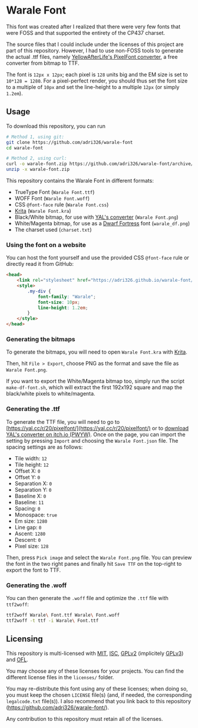 # Warale Font

This font was created after I realized that there were very few fonts that were FOSS and that supported the entirety of the CP437 charset.

The source files that I could include under the licenses of this project are part of this repository.
However, I had to use non-FOSS tools to generate the actual .ttf files, namely [YellowAfterLife's PixelFont converter](https://yal.cc/r/20/pixelfont/), a free converter from bitmap to TTF.

The font is `12px x 12px`; each pixel is `128` units big and the EM size is set to `10*128 = 1280`.
For a pixel-perfect render, you should thus set the font size to a multiple of `10px` and set the line-height to a multiple `12px` (or simply `1.2em`).

## Usage

To download this repository, you can run

```sh
# Method 1, using git:
git clone https://github.com/adri326/warale-font
cd warale-font

# Method 2, using curl:
curl -o warale-font.zip https://github.com/adri326/warale-font/archive/refs/head/master.zip
unzip -x warale-font.zip
```

This repository contains the Warale Font in different formats:

- TrueType Font (`Warale Font.ttf`)
- WOFF Font (`Warale Font.woff`)
- CSS `@font-face` rule (`Warale Font.css`)
- [Krita](https://krita.org/) (`Warale Font.kra`)
- Black/White bitmap, for use with [YAL's converter](https://yal.cc/r/20/pixelfont/) (`Warale Font.png`)
- White/Magenta bitmap, for use as a [Dwarf Fortress](http://www.bay12games.com/dwarves/) font (`warale_df.png`)
- The charset used (`charset.txt`)

### Using the font on a website

You can host the font yourself and use the provided CSS `@font-face` rule or directly read it from GitHub:

```html
<head>
    <link rel="stylesheet" href="https://adri326.github.io/warale-font/Warale Font.css">
    <style>
        .my-div {
            font-family: "Warale";
            font-size: 10px;
            line-height: 1.2em;
        }
    </style>
</head>
```

### Generating the bitmaps

To generate the bitmaps, you will need to open `Warale Font.kra` with [Krita](https://krita.org/).

Then, hit `File > Export`, choose PNG as the format and save the file as `Warale Font.png`.

If you want to export the White/Magenta bitmap too, simply run the script `make-df-font.sh`, which will extract the first 192x192 square and map the black/white pixels to white/magenta.

### Generating the .ttf

To generate the TTF file, you will need to go to [https://yal.cc/r/20/pixelfont/](https://yal.cc/r/20/pixelfont/) or to [download YAL's converter on itch.io (PWYW)](https://yellowafterlife.itch.io/pixelfont).
Once on the page, you can import the setting by pressing `Import` and choosing the `Warale Font.json` file.
The spacing settings are as follows:

- Tile width: `12`
- Tile height: `12`
- Offset X: `0`
- Offset Y: `0`
- Separation X: `0`
- Separation Y: `0`
- Baseline X: `0`
- Baseline: `11`
- Spacing: `0`
- Monospace: `true`
- Em size: `1280`
- Line gap: `0`
- Ascent: `1280`
- Descent: `0`
- Pixel size: `128`

Then, press `Pick image` and select the `Warale Font.png` file.
You can preview the font in the two right panes and finally hit `Save TTF` on the top-right to export the font to TTF.

### Generating the .woff

You can then generate the `.woff` file and optimize the `.ttf` file with `ttf2woff`:

```sh
ttf2woff Warale\ Font.ttf Warale\ Font.woff
ttf2woff -t ttf -i Warale\ Font.ttf
```

## Licensing

This repository is multi-licensed with [MIT](https://mit-license.org), [ISC](https://en.wikipedia.org/wiki/ISC_license), [GPLv2](https://www.gnu.org/licenses/old-licenses/gpl-2.0.en.html) (implicitely [GPLv3](https://www.gnu.org/licenses/gpl-3.0.html)) and [OFL](https://scripts.sil.org/OFL).

You may choose any of these licenses for your projects.
You can find the different license files in the `licenses/` folder.

You may re-distribute this font using any of these licenses; when doing so, you must keep the chosen `LICENSE` file(s) (and, if needed, the corresponding `legalcode.txt` file(s)).
I also recommend that you link back to this repository (https://github.com/adri326/warale-font/).

Any contribution to this repository must retain all of the licenses.
